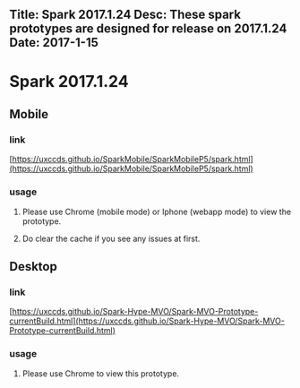 Title: Spark 2017.1.24
Desc: These spark prototypes are designed for release on 2017.1.24
Date: 2017-1-15
---

# Spark 2017.1.24

## Mobile

### link

[https://uxccds.github.io/SparkMobile/SparkMobileP5/spark.html](https://uxccds.github.io/SparkMobile/SparkMobileP5/spark.html)

### usage

1) Please use Chrome (mobile mode) or Iphone (webapp mode) to view the prototype.

2) Do clear the cache if you see any issues at first.


## Desktop

### link

[https://uxccds.github.io/Spark-Hype-MVO/Spark-MVO-Prototype-currentBuild.html](https://uxccds.github.io/Spark-Hype-MVO/Spark-MVO-Prototype-currentBuild.html)

### usage

1) Please use Chrome to view this prototype.